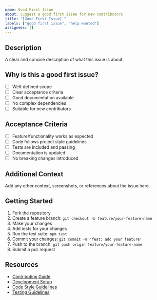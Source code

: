 ```yaml
---
name: Good First Issue
about: Suggest a good first issue for new contributors
title: "[Good First Issue] "
labels: ["good first issue", "help wanted"]
assignees: []
---
```


## Description

A clear and concise description of what this issue is about.

## Why is this a good first issue?

- [ ] Well-defined scope
- [ ] Clear acceptance criteria
- [ ] Good documentation available
- [ ] No complex dependencies
- [ ] Suitable for new contributors

## Acceptance Criteria

- [ ] Feature/functionality works as expected
- [ ] Code follows project style guidelines
- [ ] Tests are included and passing
- [ ] Documentation is updated
- [ ] No breaking changes introduced

## Additional Context

Add any other context, screenshots, or references about the issue here.

## Getting Started

1. Fork the repository
2. Create a feature branch: `git checkout -b feature/your-feature-name`
3. Make your changes
4. Add tests for your changes
5. Run the test suite: `npm test`
6. Commit your changes: `git commit -m 'feat: add your feature'`
7. Push to the branch: `git push origin feature/your-feature-name`
8. Submit a pull request

## Resources

- [Contributing Guide](CONTRIBUTING.md)
- [Development Setup](CONTRIBUTING.md#development-setup)
- [Code Style Guidelines](CONTRIBUTING.md#code-style)
- [Testing Guidelines](CONTRIBUTING.md#testing)
